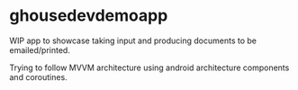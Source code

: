 # ghousedevdemoapp
WIP app to showcase taking input and producing documents to be emailed/printed.

Trying to follow MVVM architecture using android architecture components and coroutines. 
